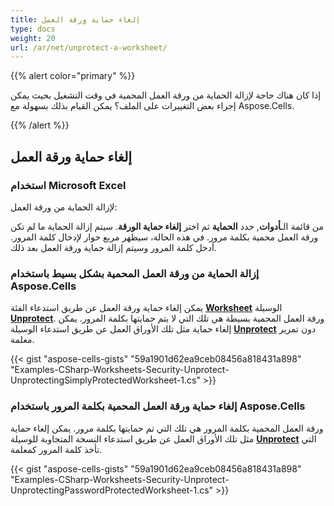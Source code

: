 ```yaml
---
title: إلغاء حماية ورقة العمل
type: docs
weight: 20
url: /ar/net/unprotect-a-worksheet/
---
```


{{% alert color="primary" %}}

إذا كان هناك حاجة لإزالة الحماية من ورقة العمل المحمية في وقت التشغيل بحيث يمكن إجراء بعض التغييرات على الملف؟ يمكن القيام بذلك بسهولة مع Aspose.Cells.

{{% /alert %}}

## **إلغاء حماية ورقة العمل**

### **استخدام Microsoft Excel**

لإزالة الحماية من ورقة العمل:

من قائمة الـ**أدوات**, حدد **الحماية** ثم اختر **إلغاء حماية الورقة**. سيتم إزالة الحماية ما لم تكن ورقة العمل محمية بكلمة مرور. في هذه الحالة، سيظهر مربع حوار لإدخال كلمة المرور. أدخل كلمة المرور وسيتم إزالة حماية ورقة العمل بعد ذلك.

### **إزالة الحماية من ورقة العمل المحمية بشكل بسيط باستخدام Aspose.Cells**

يمكن إلغاء حماية ورقة العمل عن طريق استدعاء الفئة [**Worksheet**](https://reference.aspose.com/cells/net/aspose.cells/worksheet) الوسيلة [**Unprotect**](https://reference.aspose.com/cells/net/aspose.cells/worksheet/methods/unprotect/index).
ورقة العمل المحمية بسيطة هي تلك التي لا يتم حمايتها بكلمة المرور. يمكن إلغاء حماية مثل تلك الأوراق العمل عن طريق استدعاء الوسيلة [**Unprotect**](https://reference.aspose.com/cells/net/aspose.cells/worksheet/methods/unprotect/index) دون تمرير معلمة.

{{< gist "aspose-cells-gists" "59a1901d62ea9ceb08456a818431a898" "Examples-CSharp-Worksheets-Security-Unprotect-UnprotectingSimplyProtectedWorksheet-1.cs" >}}

### **إلغاء حماية ورقة العمل المحمية بكلمة المرور باستخدام Aspose.Cells**

ورقة العمل المحمية بكلمة المرور هي تلك التي تم حمايتها بكلمة مرور. يمكن إلغاء حماية مثل تلك الأوراق العمل عن طريق استدعاء النسخة المتجاوبة للوسيلة [**Unprotect**](https://reference.aspose.com/cells/net/aspose.cells.worksheet/unprotect/methods/1) التي تأخذ كلمة المرور كمعلمة.

{{< gist "aspose-cells-gists" "59a1901d62ea9ceb08456a818431a898" "Examples-CSharp-Worksheets-Security-Unprotect-UnprotectingPasswordProtectedWorksheet-1.cs" >}}
